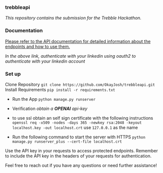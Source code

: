 ### trebbleapi

_This repository contains the submission for the Trebble Hackathon._

### Documentation

[Please refer to the API documentation for detailed information about the endpoints and how to use them.](https://documenter.getpostman.com/view/22833562/2s93zFVyTM)

_In the above link, authenticate with your linkedin using oauth2 to authenticate with your linkedin account_

### Set up

Clone Repository
`git clone https://github.com/OkayJosh/trebbleapi.git`
Install Requirements
`pip install -r requirements.txt`
* Run the App
`python manage.py runserver`

* Verification
_obtain a **OPENAI** api-key_
* to use ssl obtain an self sign certificate with the following instructions
  `openssl req -x509 -nodes -days 365 -newkey rsa:2048 -keyout localhost.key -out localhost.crt` use `127.0.0.1` as the name
* Run the following command to start the server with HTTPS
  `python manage.py runserver_plus --cert-file localhost.crt`



Use the API key in your requests to access protected endpoints.
Remember to include the API key in the headers of your requests for authentication.

Feel free to reach out if you have any questions or need further assistance!